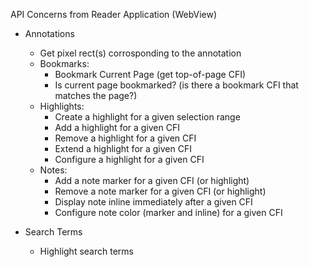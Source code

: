 API Concerns from Reader Application (WebView)

- Annotations
  - Get pixel rect(s) corrosponding to the annotation
  - Bookmarks:
    - Bookmark Current Page (get top-of-page CFI)
    - Is current page bookmarked? (is there a bookmark CFI that
      matches the page?)
  - Highlights:
    - Create a highlight for a given selection range
    - Add a highlight for a given CFI
    - Remove a highlight for a given CFI
    - Extend a highlight for a given CFI
    - Configure a highlight for a given CFI
  - Notes:
    - Add a note marker for a given CFI (or highlight)
    - Remove a note marker for a given CFI (or highlight)
    - Display note inline immediately after a given CFI
    - Configure note color (marker and inline) for a given CFI

- Search Terms
  - Highlight search terms
